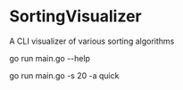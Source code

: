 # SortingVisualizer

A CLI visualizer of various sorting algorithms

go run main.go --help

go run main.go -s 20 -a quick